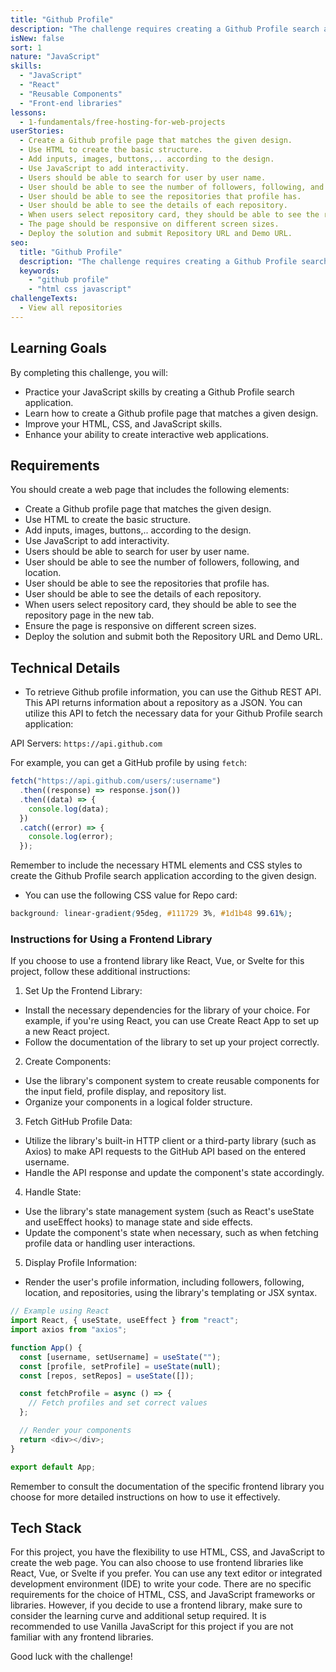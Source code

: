 ```yaml
---
title: "Github Profile"
description: "The challenge requires creating a Github Profile search application that utilizes multiple API endpoints. The Github Profile search app requires the use of multiple APIs, such as the Github REST API, which returns information about a repository as a JSON."
isNew: false
sort: 1
nature: "JavaScript"
skills:
  - "JavaScript"
  - "React"
  - "Reusable Components"
  - "Front-end libraries"
lessons:
  - 1-fundamentals/free-hosting-for-web-projects
userStories:
  - Create a Github profile page that matches the given design.
  - Use HTML to create the basic structure.
  - Add inputs, images, buttons,.. according to the design.
  - Use JavaScript to add interactivity.
  - Users should be able to search for user by user name.
  - User should be able to see the number of followers, following, and location.
  - User should be able to see the repositories that profile has.
  - User should be able to see the details of each repository.
  - When users select repository card, they should be able to see the repository page in the new tab.
  - The page should be responsive on different screen sizes.
  - Deploy the solution and submit Repository URL and Demo URL.
seo:
  title: "Github Profile"
  description: "The challenge requires creating a Github Profile search application that utilizes multiple API endpoints. The Github Profile search app requires the use of multiple APIs, such as the Github REST API, which returns information about a repository as a JSON."
  keywords:
    - "github profile"
    - "html css javascript"
challengeTexts:
  - View all repositories
---
```


## Learning Goals

By completing this challenge, you will:

- Practice your JavaScript skills by creating a Github Profile search application.
- Learn how to create a Github profile page that matches a given design.
- Improve your HTML, CSS, and JavaScript skills.
- Enhance your ability to create interactive web applications.

## Requirements

You should create a web page that includes the following elements:

- Create a Github profile page that matches the given design.
- Use HTML to create the basic structure.
- Add inputs, images, buttons,.. according to the design.
- Use JavaScript to add interactivity.
- Users should be able to search for user by user name.
- User should be able to see the number of followers, following, and location.
- User should be able to see the repositories that profile has.
- User should be able to see the details of each repository.
- When users select repository card, they should be able to see the repository page in the new tab.
- Ensure the page is responsive on different screen sizes.
- Deploy the solution and submit both the Repository URL and Demo URL.

## Technical Details

- To retrieve Github profile information, you can use the Github REST API. This API returns information about a repository as a JSON. You can utilize this API to fetch the necessary data for your Github Profile search application:

API Servers: `https://api.github.com`

For example, you can get a GitHub profile by using `fetch`:

```js
fetch("https://api.github.com/users/:username")
  .then((response) => response.json())
  .then((data) => {
    console.log(data);
  })
  .catch((error) => {
    console.log(error);
  });
```

Remember to include the necessary HTML elements and CSS styles to create the Github Profile search application according to the given design.

- You can use the following CSS value for Repo card:

```css
background: linear-gradient(95deg, #111729 3%, #1d1b48 99.61%);
```

### Instructions for Using a Frontend Library

If you choose to use a frontend library like React, Vue, or Svelte for this project, follow these additional instructions:

1. Set Up the Frontend Library:

- Install the necessary dependencies for the library of your choice. For example, if you're using React, you can use Create React App to set up a new React project.
- Follow the documentation of the library to set up your project correctly.

2. Create Components:

- Use the library's component system to create reusable components for the input field, profile display, and repository list.
- Organize your components in a logical folder structure.

3. Fetch GitHub Profile Data:

- Utilize the library's built-in HTTP client or a third-party library (such as Axios) to make API requests to the GitHub API based on the entered username.
- Handle the API response and update the component's state accordingly.

4. Handle State:

- Use the library's state management system (such as React's useState and useEffect hooks) to manage state and side effects.
- Update the component's state when necessary, such as when fetching profile data or handling user interactions.

5. Display Profile Information:

- Render the user's profile information, including followers, following, location, and repositories, using the library's templating or JSX syntax.

```js
// Example using React
import React, { useState, useEffect } from "react";
import axios from "axios";

function App() {
  const [username, setUsername] = useState("");
  const [profile, setProfile] = useState(null);
  const [repos, setRepos] = useState([]);

  const fetchProfile = async () => {
    // Fetch profiles and set correct values
  };

  // Render your components
  return <div></div>;
}

export default App;
```

Remember to consult the documentation of the specific frontend library you choose for more detailed instructions on how to use it effectively.

## Tech Stack

For this project, you have the flexibility to use HTML, CSS, and JavaScript to create the web page. You can also choose to use frontend libraries like React, Vue, or Svelte if you prefer. You can use any text editor or integrated development environment (IDE) to write your code. There are no specific requirements for the choice of HTML, CSS, and JavaScript frameworks or libraries. However, if you decide to use a frontend library, make sure to consider the learning curve and additional setup required. It is recommended to use Vanilla JavaScript for this project if you are not familiar with any frontend libraries.

Good luck with the challenge!
